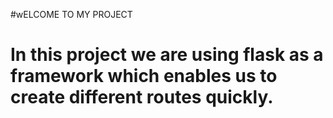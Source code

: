 #wELCOME TO MY PROJECT
# In this project we are using flask as a framework which enables us to create different routes quickly.